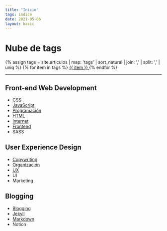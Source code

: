 ```yaml
---
title: "Inicio"
tags: indice
date: 2021-05-06
layout: basic
---
```


# Nube de tags
<p class="tag-nube">
{% assign tags =  site.articulos | map: 'tags' | sort_natural | join: ','  | split: ',' | uniq %}
{% for item in tags %}
  <a href="/articulos/tag/{{ item }}">
    <span class="tag-highligher">
      <span class="tag-cuadro">{{ item }}</span>
    </span>
  </a>
{% endfor %}
</p>

---

## Front-end Web Development
- [CSS](0/css)
- [JavaScript](0/javascript)
- [Programación](0/programacion)
- [HTML](0/html)
- [Internet](0/internet)
- [Frontend](0/frontend)
- SASS

## User Experience Design
- [Copywriting](0/copywriting)
- [Organización](0/organizacion)
- [UX](0/ux)
- UI
- Marketing

## Blogging
- [Blogging](0/blog)
- [Jekyll](0/jekyll)
- [Markdown](0/markdown)
- Notion